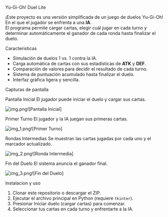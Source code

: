 Yu-Gi-Oh! Duel Lite

¡Este proyecto es una versión simplificada de un juego de duelos Yu-Gi-Oh! En el que el jugador se enfrenta a una **IA**.  
El programa permite cargar cartas, elegir cuál jugar en cada turno y determinar automáticamente el ganador de cada ronda hasta finalizar el duelo.



Caracteristicas
- Simulación de duelos 1 vs. 1 contra la IA.
- Carga automática de cartas con sus estadísticas de **ATK** y **DEF**.
- Comparación de valores para decidir el resultado de cada turno.
- Sistema de puntuación acumulado hasta finalizar el duelo.
- Interfaz gráfica ligera y sencilla.


Capturas de pantalla

Pantalla Inicial
El jugador puede iniciar el duelo y cargar sus cartas.

![img.png](img.png)![Pantalla Inicial]


Primer Turno
El jugador y la IA juegan sus primeras cartas.

![img_1.png](img_1.png)![Primer Turno]


Rondas Intermedias
Se muestran las cartas jugadas por cada uno y el marcador actualizado.

![img_2.png](img_2.png)![Ronda Intermedia]


Fin del Duelo
El sistema anuncia el ganador final.

![img_3.png](img_3.png)![Fin del Duelo]


Instalacion y uso
1. Clonar este repositorio o descargar el ZIP.
2. Ejecutar el archivo principal en Python (requiere `tkinter`).
3. Presionar Iniciar duelo (cargar cartas) para comenzar.
4. Seleccionar tus cartas en cada turno y enfrentarte a la IA.


